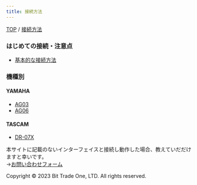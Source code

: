 ```yaml
---
title: 接続方法
---
```


<head>
<link rel="stylesheet" href="style.css">
</head>



[TOP](index.md) / [接続方法](02Connect.md)

### はじめての接続・注意点

- [基本的な接続方法](03BASIC_Connect.md)
  
### 機種別

#### YAMAHA 

- [AG03](100_Connect_YAMAHA_AG03.md)
- [AG06](101_Connect_YAMAHA_AG06.md)

#### TASCAM

- [DR-07X](200_Connect_TASCAM_DR-07X.md)

本サイトに記載のないインターフェイスと接続し動作した場合、教えていだだけますと幸いです。  
→[お問い合わせフォーム](https://bit-trade-one.co.jp/contactus/)  


  <footer>
    <p>Copyright © 2023 Bit Trade One, LTD. All rights reserved.</p>
  </footer>
